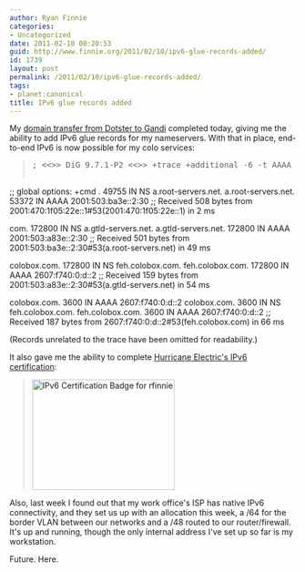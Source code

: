 ```yaml
---
author: Ryan Finnie
categories:
- Uncategorized
date: 2011-02-10 00:20:53
guid: http://www.finnie.org/2011/02/10/ipv6-glue-records-added/
id: 1739
layout: post
permalink: /2011/02/10/ipv6-glue-records-added/
tags:
- planet:canonical
title: IPv6 glue records added
---
```

My [domain transfer from Dotster to Gandi](http://www.finnie.org/2011/02/03/ipv6-in-the-finnie/) completed today, giving me the ability to add IPv6 glue records for my nameservers. With that in place, end-to-end IPv6 is now possible for my colo services:

> <pre>; &lt;&lt;>> DiG 9.7.1-P2 &lt;&lt;>> +trace +additional -6 -t AAAA colobox.com @2001:470:1f05:22e::1
;; global options: +cmd
.			49755	IN	NS	a.root-servers.net.
a.root-servers.net.	53372	IN	AAAA	2001:503:ba3e::2:30
;; Received 508 bytes from 2001:470:1f05:22e::1#53(2001:470:1f05:22e::1) in 2 ms

com.			172800	IN	NS	a.gtld-servers.net.
a.gtld-servers.net.	172800	IN	AAAA	2001:503:a83e::2:30
;; Received 501 bytes from 2001:503:ba3e::2:30#53(a.root-servers.net) in 49 ms

colobox.com.		172800	IN	NS	feh.colobox.com.
feh.colobox.com.	172800	IN	AAAA	2607:f740:0:d::2
;; Received 159 bytes from 2001:503:a83e::2:30#53(a.gtld-servers.net) in 54 ms

colobox.com.		3600	IN	AAAA	2607:f740:0:d::2
colobox.com.		3600	IN	NS	feh.colobox.com.
feh.colobox.com.	3600	IN	AAAA	2607:f740:0:d::2
;; Received 187 bytes from 2607:f740:0:d::2#53(feh.colobox.com) in 66 ms</pre>

(Records unrelated to the trace have been omitted for readability.)

It also gave me the ability to complete [Hurricane Electric's IPv6 certification](http://ipv6.he.net/certification/scoresheet.php?pass_name=rfinnie):

> <a href="http://ipv6.he.net/certification/scoresheet.php?pass_name=rfinnie" target="_blank"><img src="http://ipv6.he.net/certification/create_badge.php?pass_name=rfinnie&badge=2" width=250 height=194 border=0 alt="IPv6 Certification Badge for rfinnie"></img></a>

Also, last week I found out that my work office's ISP has native IPv6 connectivity, and they set us up with an allocation this week, a /64 for the border VLAN between our networks and a /48 routed to our router/firewall. It's up and running, though the only internal address I've set up so far is my workstation.

Future. Here.

